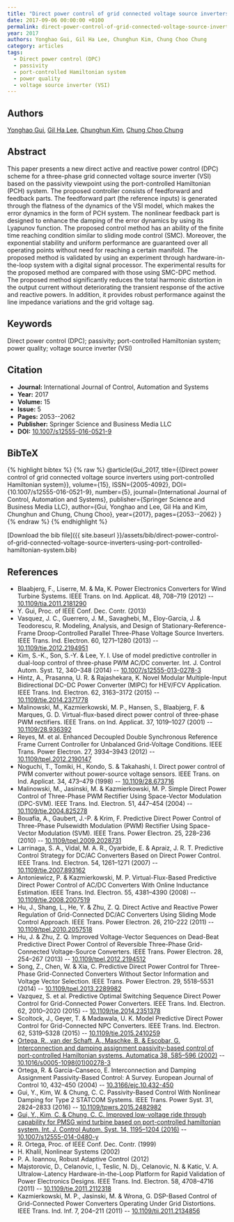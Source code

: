 ```yaml
---
title: "Direct power control of grid connected voltage source inverters using port-controlled Hamiltonian system"
date: 2017-09-06 00:00:00 +0100
permalink: direct-power-control-of-grid-connected-voltage-source-inverters-using-port-controlled-hamiltonian-system
year: 2017
authors: Yonghao Gui, Gil Ha Lee, Chunghun Kim, Chung Choo Chung
category: articles
tags:
  - Direct power control (DPC)
  - passivity
  - port-controlled Hamiltonian system
  - power quality
  - voltage source inverter (VSI)
---
```

 
## Authors
[Yonghao Gui](authors/yonghao-gui), [Gil Ha Lee](authors/gil-ha-lee), [Chunghun Kim](authors/chunghun-kim), [Chung Choo Chung](authors/chung-choo-chung)
 
## Abstract
This paper presents a new direct active and reactive power control (DPC) scheme for a three-phase grid connected voltage source inverter (VSI) based on the passivity viewpoint using the port-controlled Hamiltonian (PCH) system. The proposed controller consists of feedforward and feedback parts. The feedforward part (the reference inputs) is generated through the flatness of the dynamics of the VSI model, which makes the error dynamics in the form of PCH system. The nonlinear feedback part is designed to enhance the damping of the error dynamics by using its Lyapunov function. The proposed control method has an ability of the finite time reaching condition similar to sliding mode control (SMC). Moreover, the exponential stability and uniform performance are guaranteed over all operating points without need for reaching a certain manifold. The proposed method is validated by using an experiment through hardware-in-the-loop system with a digital signal processor. The experimental results for the proposed method are compared with those using SMC-DPC method. The proposed method significantly reduces the total harmonic distortion in the output current without deteriorating the transient response of the active and reactive powers. In addition, it provides robust performance against the line impedance variations and the grid voltage sag.
 
## Keywords
Direct power control (DPC); passivity; port-controlled Hamiltonian system; power quality; voltage source inverter (VSI)
 
## Citation
- **Journal:** International Journal of Control, Automation and Systems
- **Year:** 2017
- **Volume:** 15
- **Issue:** 5
- **Pages:** 2053--2062
- **Publisher:** Springer Science and Business Media LLC
- **DOI:** [10.1007/s12555-016-0521-9](https://doi.org/10.1007/s12555-016-0521-9)
 
## BibTeX
{% highlight bibtex %}
{% raw %}
@article{Gui_2017,
  title={{Direct power control of grid connected voltage source inverters using port-controlled Hamiltonian system}},
  volume={15},
  ISSN={2005-4092},
  DOI={10.1007/s12555-016-0521-9},
  number={5},
  journal={International Journal of Control, Automation and Systems},
  publisher={Springer Science and Business Media LLC},
  author={Gui, Yonghao and Lee, Gil Ha and Kim, Chunghun and Chung, Chung Choo},
  year={2017},
  pages={2053--2062}
}
{% endraw %}
{% endhighlight %}
 
[Download the bib file]({{ site.baseurl }}/assets/bib/direct-power-control-of-grid-connected-voltage-source-inverters-using-port-controlled-hamiltonian-system.bib)
 
## References
- Blaabjerg, F., Liserre, M. & Ma, K. Power Electronics Converters for Wind Turbine Systems. IEEE Trans. on Ind. Applicat. 48, 708–719 (2012) -- [10.1109/tia.2011.2181290](https://doi.org/10.1109/tia.2011.2181290)
- Y. Gui, Proc. of IEEE Conf. Dec. Contr. (2013)
- Vasquez, J. C., Guerrero, J. M., Savaghebi, M., Eloy-Garcia, J. & Teodorescu, R. Modeling, Analysis, and Design of Stationary-Reference-Frame Droop-Controlled Parallel Three-Phase Voltage Source Inverters. IEEE Trans. Ind. Electron. 60, 1271–1280 (2013) -- [10.1109/tie.2012.2194951](https://doi.org/10.1109/tie.2012.2194951)
- Kim, S.-K., Son, S.-Y. & Lee, Y. I. Use of model predictive controller in dual-loop control of three-phase PWM AC/DC converter. Int. J. Control Autom. Syst. 12, 340–348 (2014) -- [10.1007/s12555-013-0278-3](https://doi.org/10.1007/s12555-013-0278-3)
- Hintz, A., Prasanna, U. R. & Rajashekara, K. Novel Modular Multiple-Input Bidirectional DC–DC Power Converter (MIPC) for HEV/FCV Application. IEEE Trans. Ind. Electron. 62, 3163–3172 (2015) -- [10.1109/tie.2014.2371778](https://doi.org/10.1109/tie.2014.2371778)
- Malinowski, M., Kazmierkowski, M. P., Hansen, S., Blaabjerg, F. & Marques, G. D. Virtual-flux-based direct power control of three-phase PWM rectifiers. IEEE Trans. on Ind. Applicat. 37, 1019–1027 (2001) -- [10.1109/28.936392](https://doi.org/10.1109/28.936392)
- Reyes, M. et al. Enhanced Decoupled Double Synchronous Reference Frame Current Controller for Unbalanced Grid-Voltage Conditions. IEEE Trans. Power Electron. 27, 3934–3943 (2012) -- [10.1109/tpel.2012.2190147](https://doi.org/10.1109/tpel.2012.2190147)
- Noguchi, T., Tomiki, H., Kondo, S. & Takahashi, I. Direct power control of PWM converter without power-source voltage sensors. IEEE Trans. on Ind. Applicat. 34, 473–479 (1998) -- [10.1109/28.673716](https://doi.org/10.1109/28.673716)
- Malinowski, M., Jasinski, M. & Kazmierkowski, M. P. Simple Direct Power Control of Three-Phase PWM Rectifier Using Space-Vector Modulation (DPC-SVM). IEEE Trans. Ind. Electron. 51, 447–454 (2004) -- [10.1109/tie.2004.825278](https://doi.org/10.1109/tie.2004.825278)
- Bouafia, A., Gaubert, J.-P. & Krim, F. Predictive Direct Power Control of Three-Phase Pulsewidth Modulation (PWM) Rectifier Using Space-Vector Modulation (SVM). IEEE Trans. Power Electron. 25, 228–236 (2010) -- [10.1109/tpel.2009.2028731](https://doi.org/10.1109/tpel.2009.2028731)
- Larrinaga, S. A., Vidal, M. A. R., Oyarbide, E. & Apraiz, J. R. T. Predictive Control Strategy for DC/AC Converters Based on Direct Power Control. IEEE Trans. Ind. Electron. 54, 1261–1271 (2007) -- [10.1109/tie.2007.893162](https://doi.org/10.1109/tie.2007.893162)
- Antoniewicz, P. & Kazmierkowski, M. P. Virtual-Flux-Based Predictive Direct Power Control of AC/DC Converters With Online Inductance Estimation. IEEE Trans. Ind. Electron. 55, 4381–4390 (2008) -- [10.1109/tie.2008.2007519](https://doi.org/10.1109/tie.2008.2007519)
- Hu, J., Shang, L., He, Y. & Zhu, Z. Q. Direct Active and Reactive Power Regulation of Grid-Connected DC/AC Converters Using Sliding Mode Control Approach. IEEE Trans. Power Electron. 26, 210–222 (2011) -- [10.1109/tpel.2010.2057518](https://doi.org/10.1109/tpel.2010.2057518)
- Hu, J. & Zhu, Z. Q. Improved Voltage-Vector Sequences on Dead-Beat Predictive Direct Power Control of Reversible Three-Phase Grid-Connected Voltage-Source Converters. IEEE Trans. Power Electron. 28, 254–267 (2013) -- [10.1109/tpel.2012.2194512](https://doi.org/10.1109/tpel.2012.2194512)
- Song, Z., Chen, W. & Xia, C. Predictive Direct Power Control for Three-Phase Grid-Connected Converters Without Sector Information and Voltage Vector Selection. IEEE Trans. Power Electron. 29, 5518–5531 (2014) -- [10.1109/tpel.2013.2289982](https://doi.org/10.1109/tpel.2013.2289982)
- Vazquez, S. et al. Predictive Optimal Switching Sequence Direct Power Control for Grid-Connected Power Converters. IEEE Trans. Ind. Electron. 62, 2010–2020 (2015) -- [10.1109/tie.2014.2351378](https://doi.org/10.1109/tie.2014.2351378)
- Scoltock, J., Geyer, T. & Madawala, U. K. Model Predictive Direct Power Control for Grid-Connected NPC Converters. IEEE Trans. Ind. Electron. 62, 5319–5328 (2015) -- [10.1109/tie.2015.2410259](https://doi.org/10.1109/tie.2015.2410259)
- [Ortega, R., van der Schaft, A., Maschke, B. & Escobar, G. Interconnection and damping assignment passivity-based control of port-controlled Hamiltonian systems. Automatica 38, 585–596 (2002)](interconnection-and-damping-assignment-passivity-based-control-of-port-controlled-hamiltonian-systems) -- [10.1016/s0005-1098(01)00278-3](https://doi.org/10.1016/s0005-1098(01)00278-3)
- Ortega, R. & García-Canseco, E. Interconnection and Damping Assignment Passivity-Based Control: A Survey. European Journal of Control 10, 432–450 (2004) -- [10.3166/ejc.10.432-450](https://doi.org/10.3166/ejc.10.432-450)
- Gui, Y., Kim, W. & Chung, C. C. Passivity-Based Control With Nonlinear Damping for Type 2 STATCOM Systems. IEEE Trans. Power Syst. 31, 2824–2833 (2016) -- [10.1109/tpwrs.2015.2482982](https://doi.org/10.1109/tpwrs.2015.2482982)
- [Gui, Y., Kim, C. & Chung, C. C. Improved low-voltage ride through capability for PMSG wind turbine based on port-controlled hamiltonian system. Int. J. Control Autom. Syst. 14, 1195–1204 (2016)](improved-low-voltage-ride-through-capability-for-pmsg-wind-turbine-based-on-port-controlled-hamiltonian-system) -- [10.1007/s12555-014-0480-y](https://doi.org/10.1007/s12555-014-0480-y)
- R. Ortega, Proc. of IEEE Conf. Dec. Contr. (1999)
- H. Khalil, Nonlinear Systems (2002)
- P. A. Ioannou, Robust Adaptive Control (2012)
- Majstorovic, D., Celanovic, I., Teslic, N. Dj., Celanovic, N. & Katic, V. A. Ultralow-Latency Hardware-in-the-Loop Platform for Rapid Validation of Power Electronics Designs. IEEE Trans. Ind. Electron. 58, 4708–4716 (2011) -- [10.1109/tie.2011.2112318](https://doi.org/10.1109/tie.2011.2112318)
- Kazmierkowski, M. P., Jasinski, M. & Wrona, G. DSP-Based Control of Grid-Connected Power Converters Operating Under Grid Distortions. IEEE Trans. Ind. Inf. 7, 204–211 (2011) -- [10.1109/tii.2011.2134856](https://doi.org/10.1109/tii.2011.2134856)


